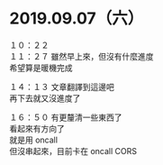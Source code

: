 # 2019.09.07（六）

１０：２２  
１１：２７ 雖然早上來，但沒有什麼進度  
希望算是暖機完成  

１４：１３ 文章翻譯到這邊吧  
再下去就又沒進度了  

１６：５０
有更釐清一些東西了  
看起來有方向了  
就是用 oncall  
但沒串起來，目前卡在 oncall CORS  